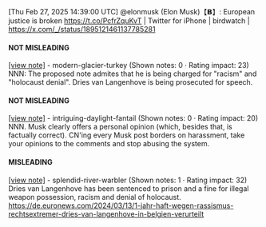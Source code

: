 [Thu Feb 27, 2025 14:39:00 UTC] @elonmusk (Elon Musk)【𝗕】: European justice is broken   https://t.co/PcfrZquKvT | Twitter for iPhone | birdwatch | https://x.com/_/status/1895121461137785281

#### NOT MISLEADING

[[view note]](https://x.com/i/birdwatch/n/1895345804749009137) - modern-glacier-turkey (Shown notes: 0 · Rating impact: 23)
NNN: The proposed note admites that he is being charged for "racism" and "holocaust denial". Dries van Langenhove is being prosecuted for speech.

#### NOT MISLEADING

[[view note]](https://x.com/i/birdwatch/n/1895165811821858893) - intriguing-daylight-fantail (Shown notes: 0 · Rating impact: 20)
NNN. Musk clearly offers a personal opinion (which, besides that, is factually correct). CN'ing every Musk post borders on harassment, take your opinions to the comments and stop abusing the system.

#### MISLEADING

[[view note]](https://x.com/i/birdwatch/n/1895161180827550070) - splendid-river-warbler (Shown notes: 1 · Rating impact: 32)
Dries van Langenhove has been sentenced to prison and a fine for illegal weapon possession, racism and denial of holocaust.
https://de.euronews.com/2024/03/13/1-jahr-haft-wegen-rassismus-rechtsextremer-dries-van-langenhove-in-belgien-verurteilt  
